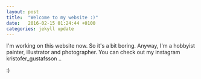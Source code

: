 ```yaml
---
layout: post
title:  "Welcome to my website :)"
date:   2016-02-15 01:24:44 +0100
categories: jekyll update
---
```


I'm working on this website now. So it's a bit boring. Anyway, I'm a hobbyist painter, illustrator and photographer. You can check out my instagram kristofer_gustafsson ..

:)